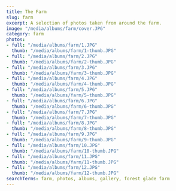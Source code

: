 ```yaml
---
title: The Farm
slug: farm
excerpt: A selection of photos taken from around the farm.
image: "/media/albums/farm/cover.JPG"
category: farm
photos:
- full: "/media/albums/farm/1.JPG"
  thumb: "/media/albums/farm/1-thumb.JPG"
- full: "/media/albums/farm/2.JPG"
  thumb: "/media/albums/farm/2-thumb.JPG"
- full: "/media/albums/farm/3.JPG"
  thumb: "/media/albums/farm/3-thumb.JPG"
- full: "/media/albums/farm/4.JPG"
  thumb: "/media/albums/farm/4-thumb.JPG"
- full: "/media/albums/farm/5.JPG"
  thumb: "/media/albums/farm/5-thumb.JPG"
- full: "/media/albums/farm/6.JPG"
  thumb: "/media/albums/farm/6-thumb.JPG"
- full: "/media/albums/farm/7.JPG"
  thumb: "/media/albums/farm/7-thumb.JPG"
- full: "/media/albums/farm/8.JPG"
  thumb: "/media/albums/farm/8-thumb.JPG"
- full: "/media/albums/farm/9.JPG"
  thumb: "/media/albums/farm/9-thumb.JPG"
- full: "/media/albums/farm/10.JPG"
  thumb: "/media/albums/farm/10-thumb.JPG"
- full: "/media/albums/farm/11.JPG"
  thumb: "/media/albums/farm/11-thumb.JPG"
- full: "/media/albums/farm/12.JPG"
  thumb: "/media/albums/farm/12-thumb.JPG"
searchTerms: farm, photos, albums, gallery, forest glade farm
---
```

